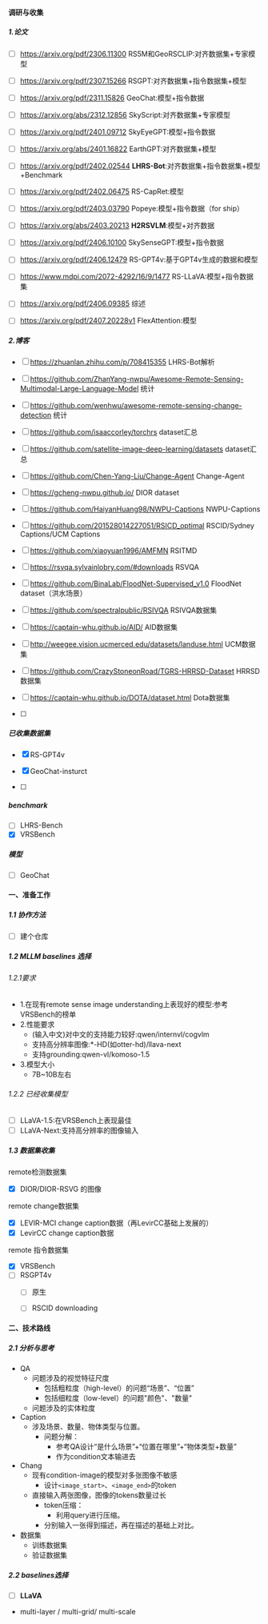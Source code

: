 #### 调研与收集

##### 1.论文

- [ ] https://arxiv.org/pdf/2306.11300 RS5M和GeoRSCLIP:对齐数据集+专家模型
- [ ] https://arxiv.org/pdf/2307.15266 RSGPT:对齐数据集+指令数据集+模型
- [ ] https://arxiv.org/pdf/2311.15826 GeoChat:模型+指令数据
- [ ] https://arxiv.org/abs/2312.12856 SkyScript:对齐数据集+专家模型
- [ ] https://arxiv.org/pdf/2401.09712 SkyEyeGPT:模型+指令数据
- [ ] https://arxiv.org/abs/2401.16822 EarthGPT:对齐数据集+模型
- [ ] https://arxiv.org/pdf/2402.02544 **LHRS-Bot**:对齐数据集+指令数据集+模型+Benchmark
- [ ] https://arxiv.org/pdf/2402.06475 RS-CapRet:模型
- [ ] https://arxiv.org/pdf/2403.03790 Popeye:模型+指令数据（for ship）
- [ ] https://arxiv.org/abs/2403.20213  **H2RSVLM**:模型+对齐数据
- [ ] https://arxiv.org/pdf/2406.10100 SkySenseGPT:模型+指令数据
- [ ] https://arxiv.org/pdf/2406.12479 RS-GPT4v:基于GPT4v生成的数据和模型
- [ ] https://www.mdpi.com/2072-4292/16/9/1477 RS-LLaVA:模型+指令数据集
- [ ] https://arxiv.org/pdf/2406.09385 综述
- [ ] https://arxiv.org/pdf/2407.20228v1 FlexAttention:模型



##### 2.博客

- [ ] https://zhuanlan.zhihu.com/p/708415355 LHRS-Bot解析

- [ ] https://github.com/ZhanYang-nwpu/Awesome-Remote-Sensing-Multimodal-Large-Language-Model 统计

- [ ] https://github.com/wenhwu/awesome-remote-sensing-change-detection 统计

- [ ] https://github.com/isaaccorley/torchrs dataset汇总

- [ ] https://github.com/satellite-image-deep-learning/datasets dataset汇总

- [ ] https://github.com/Chen-Yang-Liu/Change-Agent Change-Agent

- [ ] https://gcheng-nwpu.github.io/ DIOR dataset

- [ ] https://github.com/HaiyanHuang98/NWPU-Captions NWPU-Captions

- [ ] https://github.com/201528014227051/RSICD_optimal RSCID/Sydney Captions/UCM Captions

- [ ] https://github.com/xiaoyuan1996/AMFMN RSITMD

- [ ] https://rsvqa.sylvainlobry.com/#downloads RSVQA

- [ ] https://github.com/BinaLab/FloodNet-Supervised_v1.0 FloodNet dataset（洪水场景）

- [ ] https://github.com/spectralpublic/RSIVQA RSIVQA数据集

- [ ] https://captain-whu.github.io/AID/ AID数据集

- [ ] http://weegee.vision.ucmerced.edu/datasets/landuse.html UCM数据集

- [ ]  https://github.com/CrazyStoneonRoad/TGRS-HRRSD-Dataset  HRRSD数据集

- [ ] https://captain-whu.github.io/DOTA/dataset.html Dota数据集

- [ ] 

##### 已收集数据集

- [x] RS-GPT4v

- [x] GeoChat-insturct
- [ ] 

##### benchmark

- [ ] LHRS-Bench
- [x] VRSBench

##### 模型

- [ ] GeoChat

  





#### 一、准备工作

##### 1.1 协作方法

- [ ] 建个仓库

##### 1.2 MLLM baselines 选择

###### 1.2.1要求

- 1.在现有remote sense image understanding上表现好的模型:参考VRSBench的榜单
- 2.性能要求
  - (输入中文)对中文的支持能力较好:qwen/internvl/cogvlm
  - 支持高分辨率图像:*-HD(如otter-hd)/llava-next
  - 支持grounding:qwen-vl/komoso-1.5
- 3.模型大小
  - 7B~10B左右

###### 1.2.2 已经收集模型

- [ ] LLaVA-1.5:在VRSBench上表现最佳
- [ ] LLaVA-Next:支持高分辨率的图像输入

##### 1.3 数据集收集

remote检测数据集	

- [x] DIOR/DIOR-RSVG 的图像

remote change数据集

- [x] LEVIR-MCI change caption数据（再LevirCC基础上发展的）
- [x] LevirCC change caption数据

remote 指令数据集

- [x] VRSBench
- [ ] RSGPT4v
  - [ ] 原生
  - [ ] RSCID downloading



#### 二、技术路线

##### 2.1 分析与思考

- QA
  - 问题涉及的视觉特征尺度
    - 包括粗粒度（high-level）的问题“场景”、“位置”
    - 包括细粒度（low-level）的问题"颜色"、"数量"
  - 问题涉及的实体粒度
- Caption
  - 涉及场景、数量、物体类型与位置。
    - 问题分解：
      - 参考QA设计“是什么场景”+“位置在哪里”+“物体类型+数量”
      - 作为condition文本输进去
- Chang
  - 现有condition-image的模型对多张图像不敏感
    - 设计`<image_start>`、`<image_end>`的token
  - 直接输入两张图像，图像的tokens数量过长
    - token压缩：
      - 利用query进行压缩。
    - 分别输入一张得到描述，再在描述的基础上对比。
- 数据集
  - 训练数据集
  - 验证数据集

##### 2.2 baselines选择

- [ ] **LLaVA**



- multi-layer / multi-grid/ multi-scale